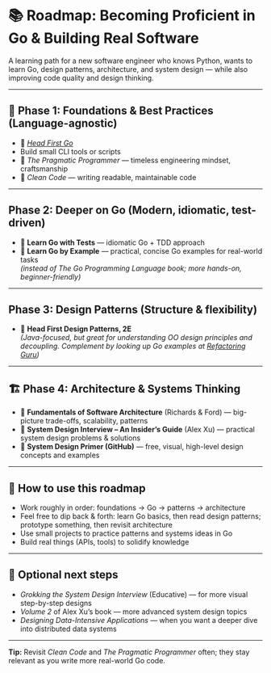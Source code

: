 # 📚 Roadmap: Becoming Proficient in Go & Building Real Software

A learning path for a new software engineer who knows Python, wants to learn Go, design patterns, architecture, and system design — while also improving code quality and design thinking.

---

## 🏁 **Phase 1: Foundations & Best Practices (Language-agnostic)**
- 📕 [*Head First Go*](https://github.com/baoozuma/Head-First-All-Series-PDF/blob/main/Head%20First%20Go.pdf)
- Build small CLI tools or scripts
-  📕 *The Pragmatic Programmer* — timeless engineering mindset, craftsmanship
- 📕 *Clean Code* — writing readable, maintainable code

---

##  **Phase 2: Deeper on Go (Modern, idiomatic, test-driven)**
- 📗 **Learn Go with Tests** — idiomatic Go + TDD approach
- 📙 **Learn Go by Example** — practical, concise Go examples for real-world tasks  
  _(instead of *The Go Programming Language* book; more hands-on, beginner-friendly)_

---

## **Phase 3: Design Patterns (Structure & flexibility)**
- 📘 **Head First Design Patterns, 2E**  
  _(Java-focused, but great for understanding OO design principles and decoupling.
  Complement by looking up Go examples at [Refactoring Guru](https://refactoring.guru/design-patterns/go/examples))_

---

## 🏗️ **Phase 4: Architecture & Systems Thinking**
- 📙 **Fundamentals of Software Architecture** (Richards & Ford) — big-picture trade-offs, scalability, patterns
- 📘 **System Design Interview – An Insider’s Guide** (Alex Xu) — practical system design problems & solutions
- 📝 **System Design Primer (GitHub)** — free, visual, high-level design concepts and examples

---

## 🔄 **How to use this roadmap**
- Work roughly in order: foundations → Go → patterns → architecture
- Feel free to dip back & forth: learn Go basics, then read design patterns; prototype something, then revisit architecture
- Use small projects to practice patterns and systems ideas in Go
- Build real things (APIs, tools) to solidify knowledge

---

## 📌 **Optional next steps**
- *Grokking the System Design Interview* (Educative) — for more visual step-by-step designs
- *Volume 2* of Alex Xu’s book — more advanced system design topics
- *Designing Data-Intensive Applications* — when you want a deeper dive into distributed data systems

---

**Tip:** Revisit *Clean Code* and *The Pragmatic Programmer* often; they stay relevant as you write more real-world Go code.